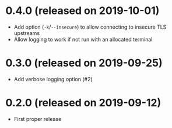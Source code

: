 # 0.4.0 (released on 2019-10-01)

- Add option (`-k`/`--insecure`) to allow connecting to insecure TLS upstreams
- Allow logging to work if not run with an allocated terminal

# 0.3.0 (released on 2019-09-25)

- Add verbose logging option (#2)

# 0.2.0 (released on 2019-09-12)

- First proper release
